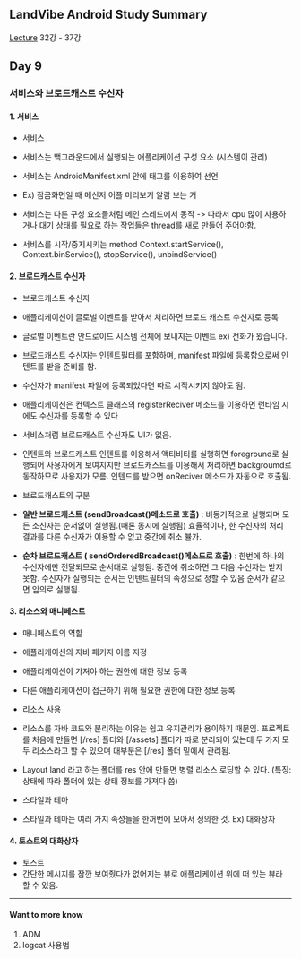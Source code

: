 ## LandVibe Android Study Summary
[Lecture](https://www.inflearn.com/course/do-it-%EC%95%88%EB%93%9C%EB%A1%9C%EC%9D%B4%EB%93%9C-%EC%95%B1-%ED%94%84%EB%A1%9C%EA%B7%B8%EB%9E%98%EB%B0%8D-%EC%95%88%EB%93%9C%EB%A1%9C%EC%9D%B4%EB%93%9C-%EA%B0%95%EC%A2%8C-2/) 32강 - 37강
## Day 9

### 서비스와 브로드캐스트 수신자

#### 1. 서비스
* 서비스
 * 서비스는 백그라운드에서 실행되는 애플리케이션 구성 요소 (시스템이 관리)
 * 서비스는 AndroidManifest.xml 안에 <service> 태그를 이용하여 선언
 * Ex) 잠금화면일 때 메신저 어플 미리보기 알람 보는 거
 * 서비스는 다른 구성 요소들처럼 메인 스레드에서 동작 -> 따라서 cpu 많이 사용하거나 대기 상태를 필요로 하는 작업들은 thread를 새로 만들어 주어야함.

* 서비스를 시작/중지시키는 method
  Context.startService(), Context.binService(), stopService(), unbindService()


#### 2. 브로드캐스트 수신자
* 브로드캐스트 수신자
 * 애플리케이션이 글로벌 이벤트를 받아서 처리하면 브로드 캐스트 수신자로 등록
 * 글로벌 이벤트란 안드로이드 시스템 전체에 보내지는 이벤트 ex) 전화가 왔습니다.
 * 브로드캐스트 수신자는 인텐트필터를 포함하며, manifest 파일에 등록함으로써 인텐트를 받을 준비를 함.
 * 수신자가 manifest 파일에 등록되었다면 따로 시작시키지 않아도 됨.
 * 애플리케이션은 컨텍스트 클래스의 registerReciver 메소드를 이용하면 런타임 시에도 수신자를 등록할 수 있다
 * 서비스처럼 브로드캐스트 수신자도 UI가 없음.

* 인텐트와 브로드캐스트
  인텐트를 이용해서 액티비티를 실행하면 foreground로 실행되어 사용자에게 보여지지만 브로드캐스트를 이용해서 처리하면 backgroumd로 동작하므로 사용자가 모름. 인텐드를 받으면 onReciver 메소드가 자동으로 호출됨.

* 브로드캐스트의 구분
 * **일반 브로드캐스트 (sendBroadcast()메소드로 호출)** : 비동기적으로 실행되며 모든 소신자는 순서없이 실행됨.(때론 동시에 실행됨) 효율적이나, 한 수신자의 처리 결과를 다른 수신자가 이용할 수 없고 중간에 취소 뷸가.

  * **순차 브로드캐스트 ( sendOrderedBroadcast()메소드로 호출)** : 한번에 하나의 수신자에만 전달되므로 순서대로 실행됨.  중간에 취소하면 그 다음 수신자는 받지 못함. 수신자가 실행되는 순서는 인텐트필터의 속성으로 정할 수 있음 순서가 같으면 임의로 실행됨.

#### 3. 리소스와 매니페스트
* 매니페스트의 역할
 * 애플리케이션의 자바 패키지 이름 지정
 * 애플리케이션이 가져야 하는 권한에 대한 정보 등록
 * 다른 애플리케이션이 접근하기 위해 필요한 권한에 대한 정보 등록


* 리소스 사용
 * 리소스를 자바 코드와 분리하는 이유는 쉽고 유지관리가 용이하기 때문임. 프로젝트를 처음에 만들면 [/res] 폴더와 [/assets] 폴더가 따로 분리되어 있는데 두 가지 모두 리소스라고 할 수 있으며 대부분은 [/res] 폴더 밑에서 관리됨.


* Layout land 라고 하는 폴더를 res 안에 만들면 병렬 리소스 로딩할 수 있다. (특징: 상태에 따라 폴더에 있는 상태 정보를 가져다 씀)


* 스타일과 테마
 * 스타일과 테마는 여러 가지 속성들을 한꺼번에 모아서 정의한 것. Ex) 대화상자


#### 4. 토스트와 대화상자
* 토스트
 * 간단한 메시지를 잠깐 보여줬다가 없어지는 뷰로 애플리케이션 위에 떠 있는 뷰라 할 수 있음.

--------
#### Want to more know
1. ADM
2. logcat 사용법

